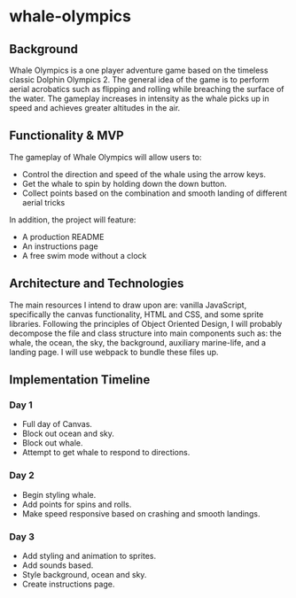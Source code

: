 # whale-olympics

## Background

Whale Olympics is a one player adventure game based on the timeless classic Dolphin Olympics 2. The general idea of the game is to perform aerial acrobatics such as flipping and rolling while breaching the surface of the water. The gameplay increases in intensity as the whale picks up in speed and achieves greater altitudes in the air.

## Functionality & MVP

The gameplay of Whale Olympics will allow users to:
- Control the direction and speed of the whale using the arrow keys.
- Get the whale to spin by holding down the down button.
- Collect points based on the combination and smooth landing of different aerial tricks

In addition, the project will feature:
- A production README
- An instructions page
- A free swim mode without a clock

## Architecture and Technologies

The main resources I intend to draw upon are: vanilla JavaScript, specifically the canvas functionality, HTML and CSS, and some sprite libraries. Following the principles of Object Oriented Design, I will probably decompose the file and class structure into main components such as: the whale, the ocean, the sky, the background, auxiliary marine-life, and a landing page. I will use webpack to bundle these files up.

## Implementation Timeline

### Day 1
- Full day of Canvas.
- Block out ocean and sky.
- Block out whale.
- Attempt to get whale to respond to directions.
### Day 2
- Begin styling whale.
- Add points for spins and rolls.
- Make speed responsive based on crashing and smooth landings.
### Day 3
- Add styling and animation to sprites.
- Add sounds based.
- Style background, ocean and sky.
- Create instructions page.
